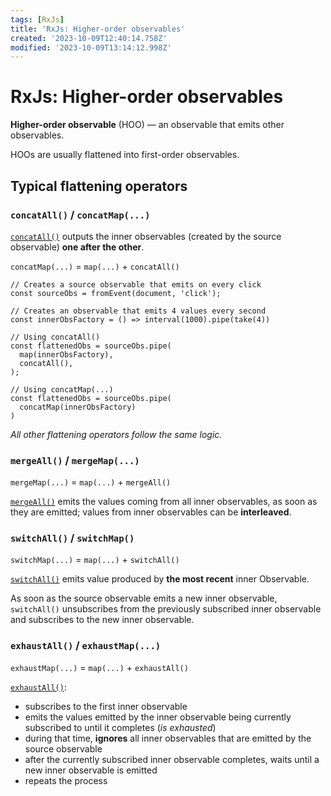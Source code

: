 ```yaml
---
tags: [RxJs]
title: 'RxJs: Higher-order observables'
created: '2023-10-09T12:40:14.758Z'
modified: '2023-10-09T13:14:12.998Z'
---
```


# RxJs: Higher-order observables

**Higher-order observable** (HOO) &mdash; an observable that emits other observables.

HOOs are usually flattened into first-order observables.


## Typical flattening operators


### `concatAll()` / `concatMap(...)`

[`concatAll()`](https://rxjs.dev/api/operators/concatAll) outputs the inner observables (created by the source observable) **one after the other**.

`concatMap(...)` = `map(...)` + `concatAll()`

```
// Creates a source observable that emits on every click
const sourceObs = fromEvent(document, 'click');

// Creates an observable that emits 4 values every second
const innerObsFactory = () => interval(1000).pipe(take(4))

// Using concatAll()
const flattenedObs = sourceObs.pipe(
  map(innerObsFactory),
  concatAll(),
);

// Using concatMap(...)
const flattenedObs = sourceObs.pipe(
  concatMap(innerObsFactory)
)
```
_All other flattening operators follow the same logic._


### `mergeAll()` / `mergeMap(...)`

`mergeMap(...)` = `map(...)` + `mergeAll()`

[`mergeAll()`](https://rxjs.dev/api/operators/mergeAll) emits the values coming from all inner observables, as soon as they are emitted; values from inner observables can be **interleaved**.


### `switchAll()` / `switchMap()`

`switchMap(...)` = `map(...)` + `switchAll()`

[`switchAll()`](https://rxjs.dev/api/operators/switchAll) emits value produced by **the most recent** inner Observable.

As soon as the source observable emits a new inner observable, `switchAll()` unsubscribes from the previously subscribed inner observable and subscribes to the new inner observable.


### `exhaustAll()` / `exhaustMap(...)`

`exhaustMap(...)` = `map(...)` + `exhaustAll()`

[`exhaustAll()`](https://rxjs.dev/api/operators/exhaustAll):
- subscribes to the first inner observable
- emits the values emitted by the inner observable being currently subscribed to until it completes (_is exhausted_)
- during that time, **ignores** all inner observables that are emitted by the source observable
- after the currently subscribed inner observable completes, waits until a new inner observable is emitted
- repeats the process


